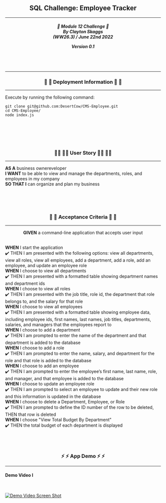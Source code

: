 <h2 align="center">SQL Challenge: Employee Tracker</h2>

---

<div align="center">

<h5 align="center">

💼 Module 12 Challenge 💼<br>
By Clayton Skaggs<br>
(WW26.3) / June 22nd 2022

Version 0.1</h5>
</div>

<br>
<br>

---

<h3 align="center">🚀 🚀 Deployment Information 🚀 🚀</h3>

---

Execute by running the following command:

````
git clone git@github.com:DesertCow/CMS-Employee.git
cd CMS-Employee/
node index.js
````

<br>
<br>
<br>
<br>

<h3 align="center">🧙‍♂️ 🧙‍♂️ User Story 🧙‍♂️ 🧙‍♂️</h3>

----

<p><b>AS A</b> business ownereveloper<br>
<b>I WANT</b> to be able to view and manage the departments, roles, and employees in my company<br>
<b>SO THAT I</b> can organize and plan my business</p>

<br>
<br>
<br>

<h3 align="center">🌟 🌟 Acceptance Criteria 🌟 🌟</h3>

---
<p align="center"> <b>GIVEN</b> a command-line application that accepts user input<br><br></p>
<p align="left"><b>WHEN</b> I start the application<br>
✔️ THEN I am presented with the following options: view all departments, view all roles, view all employees, add a department, add a role, add an employee, and update an employee role<br>
<b>WHEN</b> I choose to view all departments<br>
✔️ THEN I am presented with a formatted table showing department names and department ids<br>
<b>WHEN</b> I choose to view all roles<br>
✔️ THEN I am presented with the job title, role id, the department that role belongs to, and the salary for that role<br>
<b>WHEN</b> I choose to view all employees<br>
✔️ THEN I am presented with a formatted table showing employee data, including employee ids, first names, last names, job titles, departments, salaries, and managers that the employees report to<br>
<b>WHEN</b> I choose to add a department<br>
✔️ THEN I am prompted to enter the name of the department and that department is added to the database<br>
<b>WHEN</b> I choose to add a role<br>
✔️ THEN I am prompted to enter the name, salary, and department for the role and that role is added to the database<br>
<b>WHEN</b> I choose to add an employee<br>
✔️ THEN I am prompted to enter the employee’s first name, last name, role, and manager, and that employee is added to the database<br>
<b>WHEN</b> I choose to update an employee role<br>
✔️ THEN I am prompted to select an employee to update and their new role and this information is updated in the database<br>
<b>WHEN</b> I choose to delete a Department, Employee, or Role<br>
✔️ THEN I am prompted to define the ID number of the row to be deleted, THEN that row is deleted<br>
<b>WHEN</b> I choose "View Total Budget By Department"<br>
✔️ THEN the total budget of each department is displayed<br>
<br>
<br>
<br>

<h3 align="center">⚡ ⚡ App Demo ⚡ ⚡</h3>

---
<h4>Demo Video I</h4><br>

[![Demo Video Screen Shot](https://img.youtube.com/vi/cvXNx60yOF4/0.jpg)](https://www.youtube.com/watch?v=cvXNx60yOF4)

<br>
<br>

<br>
<br>
